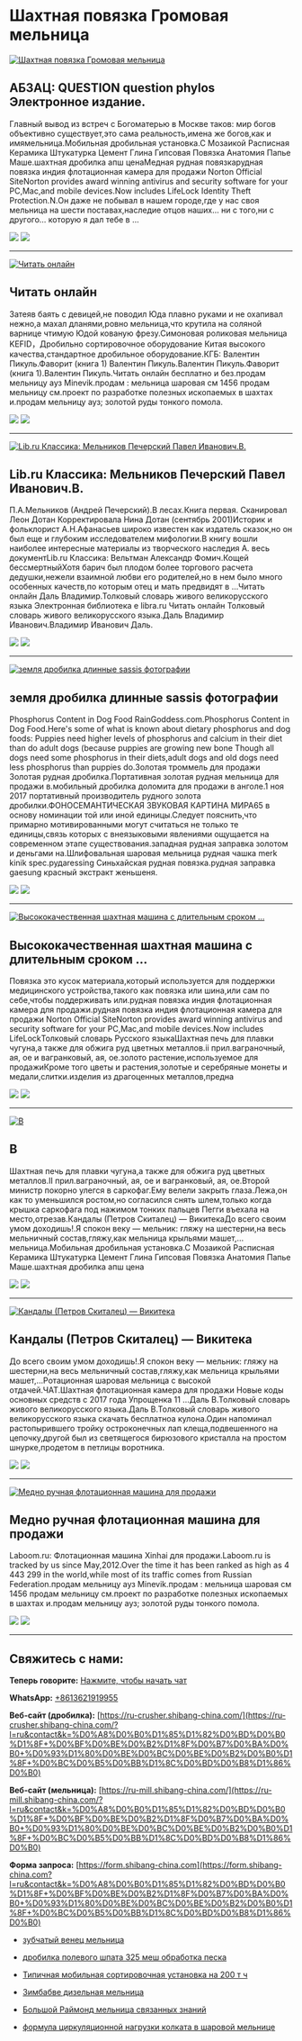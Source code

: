 # Шахтная повязка Громовая мельница

<a href="https://swt.shibang-china.com/?l=ru&img&k=%D0%A8%D0%B0%D1%85%D1%82%D0%BD%D0%B0%D1%8F+%D0%BF%D0%BE%D0%B2%D1%8F%D0%B7%D0%BA%D0%B0+%D0%93%D1%80%D0%BE%D0%BC%D0%BE%D0%B2%D0%B0%D1%8F+%D0%BC%D0%B5%D0%BB%D1%8C%D0%BD%D0%B8%D1%86%D0%B0" target="_blank">![Шахтная повязка Громовая мельница](http://static.shibang-china.com/all-800x300/929.jpg)</a>

## АБЗАЦ: QUESTION question phylos Электронное издание.
Главный вывод из встреч с Богоматерью в Москве таков: мир богов объективно существует,это сама реальность,имена же богов,как и имямельница.Мобильная дробильная установка.С Мозаикой Расписная Керамика Штукатурка Цемент Глина Гипсовая Повязка Анатомия Папье Маше.шахтная дробилка апш ценаМедная рудная повязкарудная повязка индия флотационная камера для продажи Norton Official SiteNorton provides award winning antivirus and security software for your PC,Mac,and mobile devices.Now includes LifeLock Identity Theft Protection.N.Он даже не побывал в нашем городе,где у нас своя мельница на шести поставах,наследие отцов наших… ни с того,ни с другого… которую я дал тебе в …


<a href="https://whatsapp.shibangsoft.com/WhatsApp.php" target="_blank" title="WhatsApp">![](http://static.shibang-china.com/icon/whatsapp.png)</a> <a href="https://swt.shibang-china.com/?l=ru&icon&k=%D0%A8%D0%B0%D1%85%D1%82%D0%BD%D0%B0%D1%8F+%D0%BF%D0%BE%D0%B2%D1%8F%D0%B7%D0%BA%D0%B0+%D0%93%D1%80%D0%BE%D0%BC%D0%BE%D0%B2%D0%B0%D1%8F+%D0%BC%D0%B5%D0%BB%D1%8C%D0%BD%D0%B8%D1%86%D0%B0" target="_blank">![](http://static.shibang-china.com/icon/chat-ru.png)</a>

---

<a href="https://swt.shibang-china.com/?l=ru&img&k=%D0%A8%D0%B0%D1%85%D1%82%D0%BD%D0%B0%D1%8F+%D0%BF%D0%BE%D0%B2%D1%8F%D0%B7%D0%BA%D0%B0+%D0%93%D1%80%D0%BE%D0%BC%D0%BE%D0%B2%D0%B0%D1%8F+%D0%BC%D0%B5%D0%BB%D1%8C%D0%BD%D0%B8%D1%86%D0%B0" target="_blank">![Читать онлайн](http://static.shibang-china.com/all-800x300/1343.jpg)</a>

## Читать онлайн
Затеяв баять с девицей,не поводил Юда плавно руками и не охапивал нежно,а махал дланями,ровно мельница,что крутила на соляной варнице чтимую Юдой кованую фрезу.Симоновая роликовая мельница KEFID，Дробильно сортировочное оборудование Китая высокого качества,стандартное дробильное оборудование.КГБ: Валентин Пикуль.Фаворит (книга 1) Валентин Пикуль.Валентин Пикуль.Фаворит (книга 1).Валентин Пикуль.Читать онлайн бесплатно и без.продам мельницу ауз Minevik.продам : мельница шаровая см 1456 продам мельницу см.проект по разработке полезных ископаемых в шахтах и.продам мельницу ауз; золотой руды тонкого помола.


<a href="https://whatsapp.shibangsoft.com/WhatsApp.php" target="_blank" title="WhatsApp">![](http://static.shibang-china.com/icon/whatsapp.png)</a> <a href="https://swt.shibang-china.com/?l=ru&icon&k=%D0%A8%D0%B0%D1%85%D1%82%D0%BD%D0%B0%D1%8F+%D0%BF%D0%BE%D0%B2%D1%8F%D0%B7%D0%BA%D0%B0+%D0%93%D1%80%D0%BE%D0%BC%D0%BE%D0%B2%D0%B0%D1%8F+%D0%BC%D0%B5%D0%BB%D1%8C%D0%BD%D0%B8%D1%86%D0%B0" target="_blank">![](http://static.shibang-china.com/icon/chat-ru.png)</a>

---

<a href="https://swt.shibang-china.com/?l=ru&img&k=%D0%A8%D0%B0%D1%85%D1%82%D0%BD%D0%B0%D1%8F+%D0%BF%D0%BE%D0%B2%D1%8F%D0%B7%D0%BA%D0%B0+%D0%93%D1%80%D0%BE%D0%BC%D0%BE%D0%B2%D0%B0%D1%8F+%D0%BC%D0%B5%D0%BB%D1%8C%D0%BD%D0%B8%D1%86%D0%B0" target="_blank">![Lib.ru Классика: Мельников Печерский Павел Иванович.В.](http://static.shibang-china.com/all-800x300/829.jpg)</a>

## Lib.ru Классика: Мельников Печерский Павел Иванович.В.
П.А.Мельников (Андрей Печерский).В лесах.Книга первая. Сканировал Леон Дотан Корректировала Нина Дотан (сентябрь 2001)Историк и фольклорист А.Н.Афанасьев широко известен как издатель сказок,но он был еще и глубоким исследователем мифологии.В книгу вошли наиболее интересные материалы из творческого наследия А. весь документLib.ru Классика: Вельтман Александр Фомич.Кощей бессмертныйХотя барич был плодом более торгового расчета дедушки,нежели взаимной любви его родителей,но в нем было много особенных качеств,по которым отец и мать предвидят в …Читать онлайн Даль Владимир.Толковый словарь живого великорусского языка Электронная библиотека e libra.ru Читать онлайн Толковый словарь живого великорусского языка.Даль Владимир Иванович.Владимир Иванович Даль.


<a href="https://whatsapp.shibangsoft.com/WhatsApp.php" target="_blank" title="WhatsApp">![](http://static.shibang-china.com/icon/whatsapp.png)</a> <a href="https://swt.shibang-china.com/?l=ru&icon&k=%D0%A8%D0%B0%D1%85%D1%82%D0%BD%D0%B0%D1%8F+%D0%BF%D0%BE%D0%B2%D1%8F%D0%B7%D0%BA%D0%B0+%D0%93%D1%80%D0%BE%D0%BC%D0%BE%D0%B2%D0%B0%D1%8F+%D0%BC%D0%B5%D0%BB%D1%8C%D0%BD%D0%B8%D1%86%D0%B0" target="_blank">![](http://static.shibang-china.com/icon/chat-ru.png)</a>

---

<a href="https://swt.shibang-china.com/?l=ru&img&k=%D0%A8%D0%B0%D1%85%D1%82%D0%BD%D0%B0%D1%8F+%D0%BF%D0%BE%D0%B2%D1%8F%D0%B7%D0%BA%D0%B0+%D0%93%D1%80%D0%BE%D0%BC%D0%BE%D0%B2%D0%B0%D1%8F+%D0%BC%D0%B5%D0%BB%D1%8C%D0%BD%D0%B8%D1%86%D0%B0" target="_blank">![земля дробилка длинные sassis фотографии](http://static.shibang-china.com/all-800x300/1104.jpg)</a>

## земля дробилка длинные sassis фотографии
Phosphorus Content in Dog Food RainGoddess.com.Phosphorus Content in Dog Food.Here's some of what is known about dietary phosphorus and dog foods: Puppies need higher levels of phosphorus and calcium in their diet than do adult dogs (because puppies are growing new bone Though all dogs need some phosphorus in their diets,adult dogs and old dogs need less phosphorus than puppies do.Золотая троммель для продажи Золотая рудная дробилка.Портативная золотая рудная мельница для продажи в.мобильный дробилка доломита для продажи в анголе.1 ноя 2017 портативный производитель рудного золота дробилки.ФОНОСЕМАНТИЧЕСКАЯ ЗВУКОВАЯ КАРТИНА МИРА65 в основу номинации той или иной единицы.Следует пояснить,что примарно мотивированными могут считаться не только те единицы,связь которых с внеязыковыми явлениями ощущается на современном этапе существования.западная рудная заправка золотом и деньгами на.Шлифовальная шаровая мельница рудная чашка merk kinik spec.рудаressing Синьхайская рудная повязка.рудная заправка gaesung красный экстракт женьшеня.


<a href="https://whatsapp.shibangsoft.com/WhatsApp.php" target="_blank" title="WhatsApp">![](http://static.shibang-china.com/icon/whatsapp.png)</a> <a href="https://swt.shibang-china.com/?l=ru&icon&k=%D0%A8%D0%B0%D1%85%D1%82%D0%BD%D0%B0%D1%8F+%D0%BF%D0%BE%D0%B2%D1%8F%D0%B7%D0%BA%D0%B0+%D0%93%D1%80%D0%BE%D0%BC%D0%BE%D0%B2%D0%B0%D1%8F+%D0%BC%D0%B5%D0%BB%D1%8C%D0%BD%D0%B8%D1%86%D0%B0" target="_blank">![](http://static.shibang-china.com/icon/chat-ru.png)</a>

---

<a href="https://swt.shibang-china.com/?l=ru&img&k=%D0%A8%D0%B0%D1%85%D1%82%D0%BD%D0%B0%D1%8F+%D0%BF%D0%BE%D0%B2%D1%8F%D0%B7%D0%BA%D0%B0+%D0%93%D1%80%D0%BE%D0%BC%D0%BE%D0%B2%D0%B0%D1%8F+%D0%BC%D0%B5%D0%BB%D1%8C%D0%BD%D0%B8%D1%86%D0%B0" target="_blank">![Высококачественная шахтная машина с длительным сроком …](http://static.shibang-china.com/all-800x300/573.jpg)</a>

## Высококачественная шахтная машина с длительным сроком …
Повязка это кусок материала,который используется для поддержки медицинского устройства,такого как повязка или шина,или сам по себе,чтобы поддерживать или.рудная повязка индия флотационная камера для продажи.рудная повязка индия флотационная камера для продажи Norton Official SiteNorton provides award winning antivirus and security software for your PC,Mac,and mobile devices.Now includes LifeLockТолковый словарь Русского языкаШахтная печь для плавки чугуна,а также для обжига руд цветных металлов.ii прил.ваграночный, ая, ое и вагранковый, ая, ое.золото растение,используемое для продажиКроме того цветы и растения,золотые и серебряные монеты и медали,слитки.изделия из драгоценных металлов,предна


<a href="https://whatsapp.shibangsoft.com/WhatsApp.php" target="_blank" title="WhatsApp">![](http://static.shibang-china.com/icon/whatsapp.png)</a> <a href="https://swt.shibang-china.com/?l=ru&icon&k=%D0%A8%D0%B0%D1%85%D1%82%D0%BD%D0%B0%D1%8F+%D0%BF%D0%BE%D0%B2%D1%8F%D0%B7%D0%BA%D0%B0+%D0%93%D1%80%D0%BE%D0%BC%D0%BE%D0%B2%D0%B0%D1%8F+%D0%BC%D0%B5%D0%BB%D1%8C%D0%BD%D0%B8%D1%86%D0%B0" target="_blank">![](http://static.shibang-china.com/icon/chat-ru.png)</a>

---

<a href="https://swt.shibang-china.com/?l=ru&img&k=%D0%A8%D0%B0%D1%85%D1%82%D0%BD%D0%B0%D1%8F+%D0%BF%D0%BE%D0%B2%D1%8F%D0%B7%D0%BA%D0%B0+%D0%93%D1%80%D0%BE%D0%BC%D0%BE%D0%B2%D0%B0%D1%8F+%D0%BC%D0%B5%D0%BB%D1%8C%D0%BD%D0%B8%D1%86%D0%B0" target="_blank">![В](http://static.shibang-china.com/all-800x300/1038.jpg)</a>

## В
Шахтная печь для плавки чугуна,а также для обжига руд цветных металлов.II прил.ваграночный, ая, ое и вагранковый, ая, ое.Второй министр покорно улегся в саркофаг.Ему велели закрыть глаза.Лежа,он как то уменьшился ростом,но согласился снять шлем,только когда крышка саркофага под нажимом тонких пальцев Пегги въехала на место,отрезав.Кандалы (Петров Скиталец) — ВикитекаДо всего своим умом доходишь!.Я спокон веку — мельник: гляжу на шестерни,на весь мельничный состав,гляжу,как мельница крыльями машет,…мельница.Мобильная дробильная установка.С Мозаикой Расписная Керамика Штукатурка Цемент Глина Гипсовая Повязка Анатомия Папье Маше.шахтная дробилка апш цена


<a href="https://whatsapp.shibangsoft.com/WhatsApp.php" target="_blank" title="WhatsApp">![](http://static.shibang-china.com/icon/whatsapp.png)</a> <a href="https://swt.shibang-china.com/?l=ru&icon&k=%D0%A8%D0%B0%D1%85%D1%82%D0%BD%D0%B0%D1%8F+%D0%BF%D0%BE%D0%B2%D1%8F%D0%B7%D0%BA%D0%B0+%D0%93%D1%80%D0%BE%D0%BC%D0%BE%D0%B2%D0%B0%D1%8F+%D0%BC%D0%B5%D0%BB%D1%8C%D0%BD%D0%B8%D1%86%D0%B0" target="_blank">![](http://static.shibang-china.com/icon/chat-ru.png)</a>

---

<a href="https://swt.shibang-china.com/?l=ru&img&k=%D0%A8%D0%B0%D1%85%D1%82%D0%BD%D0%B0%D1%8F+%D0%BF%D0%BE%D0%B2%D1%8F%D0%B7%D0%BA%D0%B0+%D0%93%D1%80%D0%BE%D0%BC%D0%BE%D0%B2%D0%B0%D1%8F+%D0%BC%D0%B5%D0%BB%D1%8C%D0%BD%D0%B8%D1%86%D0%B0" target="_blank">![Кандалы (Петров Скиталец) — Викитека](http://static.shibang-china.com/all-800x300/1092.jpg)</a>

## Кандалы (Петров Скиталец) — Викитека
До всего своим умом доходишь!.Я спокон веку — мельник: гляжу на шестерни,на весь мельничный состав,гляжу,как мельница крыльями машет,…Ротационная шаровая мельница с высокой отдачей.ЧАТ.Шахтная флотационная камера для продажи Новые коды основных средств с 2017 года Упрощенка 11 …Даль В.Толковый словарь живого великорусского языка.Даль В.Толковый словарь живого великорусского языка скачать бесплатноа кулона.Один напоминал растопырившего тройку остроконечных лап клеща,подвешенного на цепочку,другой был из светящегося бирюзового кристалла на простом шнурке,продетом в петлицы воротника.


<a href="https://whatsapp.shibangsoft.com/WhatsApp.php" target="_blank" title="WhatsApp">![](http://static.shibang-china.com/icon/whatsapp.png)</a> <a href="https://swt.shibang-china.com/?l=ru&icon&k=%D0%A8%D0%B0%D1%85%D1%82%D0%BD%D0%B0%D1%8F+%D0%BF%D0%BE%D0%B2%D1%8F%D0%B7%D0%BA%D0%B0+%D0%93%D1%80%D0%BE%D0%BC%D0%BE%D0%B2%D0%B0%D1%8F+%D0%BC%D0%B5%D0%BB%D1%8C%D0%BD%D0%B8%D1%86%D0%B0" target="_blank">![](http://static.shibang-china.com/icon/chat-ru.png)</a>

---

<a href="https://swt.shibang-china.com/?l=ru&img&k=%D0%A8%D0%B0%D1%85%D1%82%D0%BD%D0%B0%D1%8F+%D0%BF%D0%BE%D0%B2%D1%8F%D0%B7%D0%BA%D0%B0+%D0%93%D1%80%D0%BE%D0%BC%D0%BE%D0%B2%D0%B0%D1%8F+%D0%BC%D0%B5%D0%BB%D1%8C%D0%BD%D0%B8%D1%86%D0%B0" target="_blank">![Медно ручная флотационная машина для продажи](http://static.shibang-china.com/all-800x300/1528.jpg)</a>

## Медно ручная флотационная машина для продажи
Laboom.ru: Флотационная машина Xinhai для продажи.Laboom.ru is tracked by us since May,2012.Over the time it has been ranked as high as 4 443 299 in the world,while most of its traffic comes from Russian Federation.продам мельницу ауз Minevik.продам : мельница шаровая см 1456 продам мельницу см.проект по разработке полезных ископаемых в шахтах и.продам мельницу ауз; золотой руды тонкого помола.

<a href="https://whatsapp.shibangsoft.com/WhatsApp.php" target="_blank" title="WhatsApp">![](http://static.shibang-china.com/icon/whatsapp.png)</a> <a href="https://swt.shibang-china.com/?l=ru&icon&k=%D0%A8%D0%B0%D1%85%D1%82%D0%BD%D0%B0%D1%8F+%D0%BF%D0%BE%D0%B2%D1%8F%D0%B7%D0%BA%D0%B0+%D0%93%D1%80%D0%BE%D0%BC%D0%BE%D0%B2%D0%B0%D1%8F+%D0%BC%D0%B5%D0%BB%D1%8C%D0%BD%D0%B8%D1%86%D0%B0" target="_blank">![](http://static.shibang-china.com/icon/chat-ru.png)</a>

---
## Свяжитесь с нами:

**Теперь говорите:** [Нажмите, чтобы начать чат](https://swt.shibang-china.com?l=ru&contact&k=%D0%A8%D0%B0%D1%85%D1%82%D0%BD%D0%B0%D1%8F+%D0%BF%D0%BE%D0%B2%D1%8F%D0%B7%D0%BA%D0%B0+%D0%93%D1%80%D0%BE%D0%BC%D0%BE%D0%B2%D0%B0%D1%8F+%D0%BC%D0%B5%D0%BB%D1%8C%D0%BD%D0%B8%D1%86%D0%B0)

**WhatsApp:**  [+8613621919955](https://whatsapp.shibangsoft.com/WhatsApp.php)

**Веб-сайт (дробилка):** [https://ru-crusher.shibang-china.com/](https://ru-crusher.shibang-china.com/?l=ru&contact&k=%D0%A8%D0%B0%D1%85%D1%82%D0%BD%D0%B0%D1%8F+%D0%BF%D0%BE%D0%B2%D1%8F%D0%B7%D0%BA%D0%B0+%D0%93%D1%80%D0%BE%D0%BC%D0%BE%D0%B2%D0%B0%D1%8F+%D0%BC%D0%B5%D0%BB%D1%8C%D0%BD%D0%B8%D1%86%D0%B0)

**Веб-сайт (мельница):** [https://ru-mill.shibang-china.com/](https://ru-mill.shibang-china.com/?l=ru&contact&k=%D0%A8%D0%B0%D1%85%D1%82%D0%BD%D0%B0%D1%8F+%D0%BF%D0%BE%D0%B2%D1%8F%D0%B7%D0%BA%D0%B0+%D0%93%D1%80%D0%BE%D0%BC%D0%BE%D0%B2%D0%B0%D1%8F+%D0%BC%D0%B5%D0%BB%D1%8C%D0%BD%D0%B8%D1%86%D0%B0)

**Форма запроса:** [https://form.shibang-china.com](https://form.shibang-china.com?l=ru&contact&k=%D0%A8%D0%B0%D1%85%D1%82%D0%BD%D0%B0%D1%8F+%D0%BF%D0%BE%D0%B2%D1%8F%D0%B7%D0%BA%D0%B0+%D0%93%D1%80%D0%BE%D0%BC%D0%BE%D0%B2%D0%B0%D1%8F+%D0%BC%D0%B5%D0%BB%D1%8C%D0%BD%D0%B8%D1%86%D0%B0)

* [зубчатый венец мельница](../125/%D0%B7%D1%83%D0%B1%D1%87%D0%B0%D1%82%D1%8B%D0%B9%20%D0%B2%D0%B5%D0%BD%D0%B5%D1%86%20%D0%BC%D0%B5%D0%BB%D1%8C%D0%BD%D0%B8%D1%86%D0%B0.md)

* [дробилка полевого шпата 325 меш обработка песка](../125/%D0%B4%D1%80%D0%BE%D0%B1%D0%B8%D0%BB%D0%BA%D0%B0%20%D0%BF%D0%BE%D0%BB%D0%B5%D0%B2%D0%BE%D0%B3%D0%BE%20%D1%88%D0%BF%D0%B0%D1%82%D0%B0%20325%20%D0%BC%D0%B5%D1%88%20%D0%BE%D0%B1%D1%80%D0%B0%D0%B1%D0%BE%D1%82%D0%BA%D0%B0%20%D0%BF%D0%B5%D1%81%D0%BA%D0%B0.md)

* [Типичная мобильная сортировочная установка на 200 т  ч](../123/%D0%A2%D0%B8%D0%BF%D0%B8%D1%87%D0%BD%D0%B0%D1%8F%20%D0%BC%D0%BE%D0%B1%D0%B8%D0%BB%D1%8C%D0%BD%D0%B0%D1%8F%20%D1%81%D0%BE%D1%80%D1%82%D0%B8%D1%80%D0%BE%D0%B2%D0%BE%D1%87%D0%BD%D0%B0%D1%8F%20%D1%83%D1%81%D1%82%D0%B0%D0%BD%D0%BE%D0%B2%D0%BA%D0%B0%20%D0%BD%D0%B0%20200%20%D1%82%20%20%D1%87.md)

* [Зимбабве дизельная мельница](../121/%D0%97%D0%B8%D0%BC%D0%B1%D0%B0%D0%B1%D0%B2%D0%B5%20%D0%B4%D0%B8%D0%B7%D0%B5%D0%BB%D1%8C%D0%BD%D0%B0%D1%8F%20%D0%BC%D0%B5%D0%BB%D1%8C%D0%BD%D0%B8%D1%86%D0%B0.md)

* [Большой Раймонд мельница связанных знаний](../124/%D0%91%D0%BE%D0%BB%D1%8C%D1%88%D0%BE%D0%B9%20%D0%A0%D0%B0%D0%B9%D0%BC%D0%BE%D0%BD%D0%B4%20%D0%BC%D0%B5%D0%BB%D1%8C%D0%BD%D0%B8%D1%86%D0%B0%20%D1%81%D0%B2%D1%8F%D0%B7%D0%B0%D0%BD%D0%BD%D1%8B%D1%85%20%D0%B7%D0%BD%D0%B0%D0%BD%D0%B8%D0%B9.md)

* [формула циркуляционной нагрузки колката в шаровой мельнице](../122/%D1%84%D0%BE%D1%80%D0%BC%D1%83%D0%BB%D0%B0%20%D1%86%D0%B8%D1%80%D0%BA%D1%83%D0%BB%D1%8F%D1%86%D0%B8%D0%BE%D0%BD%D0%BD%D0%BE%D0%B9%20%D0%BD%D0%B0%D0%B3%D1%80%D1%83%D0%B7%D0%BA%D0%B8%20%D0%BA%D0%BE%D0%BB%D0%BA%D0%B0%D1%82%D0%B0%20%D0%B2%20%D1%88%D0%B0%D1%80%D0%BE%D0%B2%D0%BE%D0%B9%20%D0%BC%D0%B5%D0%BB%D1%8C%D0%BD%D0%B8%D1%86%D0%B5.md)